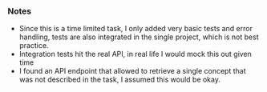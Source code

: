 ### Notes
* Since this is a time limited task, I only added very basic tests and error handling, tests are also integrated in the single project, which is not best practice.
* Integration tests hit the real API, in real life I would mock this out given time
* I found an API endpoint that allowed to retrieve a single concept that was not described in the task, I assumed this would be okay.